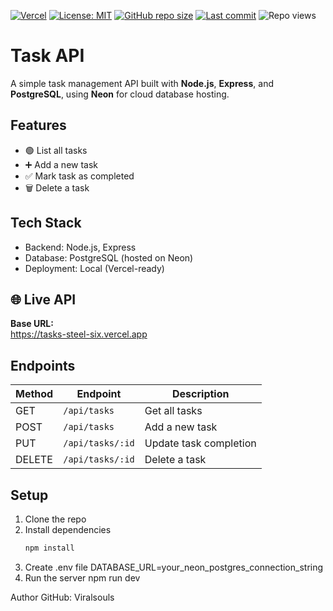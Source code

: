 [![Vercel](https://vercelbadge.vercel.app/api/Viralsouls/tasks-api)](https://vercel.com)
[![License: MIT](https://img.shields.io/badge/License-MIT-blue.svg)](LICENSE)
[![GitHub repo size](https://img.shields.io/github/repo-size/Viralsouls/tasks-api?color=blue&label=Repo%20Size)](https://github.com/Viralsouls/tasks-api)
[![Last commit](https://img.shields.io/github/last-commit/Viralsouls/tasks-api?color=green)](https://github.com/Viralsouls/tasks-api/commits/main)
![Repo views](https://komarev.com/ghpvc/?username=Viralsouls&label=Repo%20Views&color=blue&style=flat)

# Task API

A simple task management API built with **Node.js**, **Express**, and **PostgreSQL**, using **Neon** for cloud database hosting.

## Features

- 🟢 List all tasks
- ➕ Add a new task
- ✅ Mark task as completed
- 🗑️ Delete a task

## Tech Stack

- Backend: Node.js, Express
- Database: PostgreSQL (hosted on Neon)
- Deployment: Local (Vercel-ready)

## 🌐 Live API

**Base URL:**  
https://tasks-steel-six.vercel.app

## Endpoints

| Method | Endpoint            | Description            |
|--------|---------------------|------------------------|
| GET    | `/api/tasks`        | Get all tasks          |
| POST   | `/api/tasks`        | Add a new task         |
| PUT    | `/api/tasks/:id`    | Update task completion |
| DELETE | `/api/tasks/:id`    | Delete a task          |

## Setup

1. Clone the repo  
2. Install dependencies  
   ```bash
   npm install
3. Create .env file
    DATABASE_URL=your_neon_postgres_connection_string
4. Run the server
    npm run dev

Author
GitHub: Viralsouls
